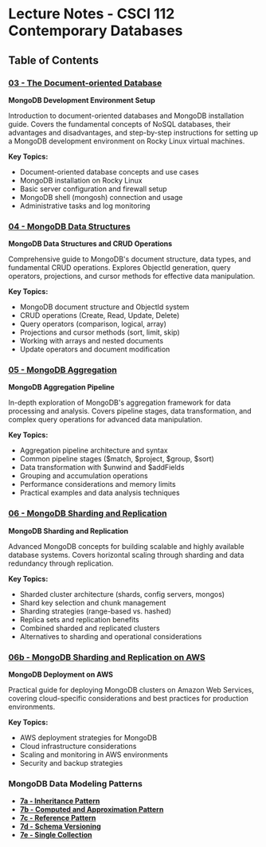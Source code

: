 # Lecture Notes - CSCI 112 Contemporary Databases

## Table of Contents

### [03 - The Document-oriented Database](03%20-%20The%20Document-oriented%20Database.md)
**MongoDB Development Environment Setup**

Introduction to document-oriented databases and MongoDB installation guide. Covers the fundamental concepts of NoSQL databases, their advantages and disadvantages, and step-by-step instructions for setting up a MongoDB development environment on Rocky Linux virtual machines.

**Key Topics:**
- Document-oriented database concepts and use cases
- MongoDB installation on Rocky Linux
- Basic server configuration and firewall setup
- MongoDB shell (mongosh) connection and usage
- Administrative tasks and log monitoring

### [04 - MongoDB Data Structures](04%20-%20MongoDB%20Data%20Structures.md)
**MongoDB Data Structures and CRUD Operations**

Comprehensive guide to MongoDB's document structure, data types, and fundamental CRUD operations. Explores ObjectId generation, query operators, projections, and cursor methods for effective data manipulation.

**Key Topics:**
- MongoDB document structure and ObjectId system
- CRUD operations (Create, Read, Update, Delete)
- Query operators (comparison, logical, array)
- Projections and cursor methods (sort, limit, skip)
- Working with arrays and nested documents
- Update operators and document modification

### [05 - MongoDB Aggregation](05%20-%20MongoDB%20Aggregation.md)
**MongoDB Aggregation Pipeline**

In-depth exploration of MongoDB's aggregation framework for data processing and analysis. Covers pipeline stages, data transformation, and complex query operations for advanced data manipulation.

**Key Topics:**
- Aggregation pipeline architecture and syntax
- Common pipeline stages ($match, $project, $group, $sort)
- Data transformation with $unwind and $addFields
- Grouping and accumulation operations
- Performance considerations and memory limits
- Practical examples and data analysis techniques

### [06 - MongoDB Sharding and Replication](06%20-%20MongoDB%20Sharding%20and%20Replication.md)
**MongoDB Sharding and Replication**

Advanced MongoDB concepts for building scalable and highly available database systems. Covers horizontal scaling through sharding and data redundancy through replication.

**Key Topics:**
- Sharded cluster architecture (shards, config servers, mongos)
- Shard key selection and chunk management
- Sharding strategies (range-based vs. hashed)
- Replica sets and replication benefits
- Combined sharded and replicated clusters
- Alternatives to sharding and operational considerations

### [06b - MongoDB Sharding and Replication on AWS](06b%20-%20MongoDB%20Sharding%20and%20Replication%20on%20AWS.md)
**MongoDB Deployment on AWS**

Practical guide for deploying MongoDB clusters on Amazon Web Services, covering cloud-specific considerations and best practices for production environments.

**Key Topics:**
- AWS deployment strategies for MongoDB
- Cloud infrastructure considerations
- Scaling and monitoring in AWS environments
- Security and backup strategies

### MongoDB Data Modeling Patterns

- **[7a - Inheritance Pattern](7a%20-%20MongoDB%20Data%20Modeling%20Inheritance%20Pattern.md)**
- **[7b - Computed and Approximation Pattern](7b%20-%20MongoDB%20Data%20Modeling%20Computed%20and%20Approximation%20Pattern.md)**
- **[7c - Reference Pattern](7c%20-%20MongoDB%20Data%20Modeling%20Reference%20Pattern.md)**
- **[7d - Schema Versioning](7d%20-%20MongoDB%20Data%20Modeling%20Schema%20Versioning%20copy.md)**
- **[7e - Single Collection](7e%20-%20MongoDB%20Data%20Modeling%20Single%20Collection.md)**
